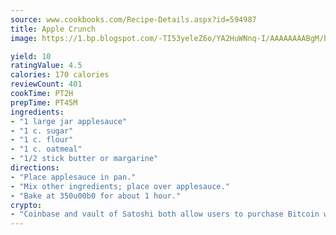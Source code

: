 ```yaml
---
source: www.cookbooks.com/Recipe-Details.aspx?id=594987
title: Apple Crunch
image: https://1.bp.blogspot.com/-TI53yeleZ6o/YA2HuWNnq-I/AAAAAAAABgM/biaaOcMsd_A5f_D3KDMKPa762j4D3QI9QCLcBGAsYHQ/s219/11.png

yield: 10
ratingValue: 4.5
calories: 170 calories
reviewCount: 401
cookTime: PT2H
prepTime: PT45M
ingredients:
- "1 large jar applesauce"
- "1 c. sugar"
- "1 c. flour"
- "1 c. oatmeal"
- "1/2 stick butter or margarine"
directions:
- "Place applesauce in pan."
- "Mix other ingredients; place over applesauce."
- "Bake at 350u00b0 for about 1 hour."
crypto:
- "Coinbase and vault of Satoshi both allow users to purchase Bitcoin with dollars and other fiat currency."
---
```


